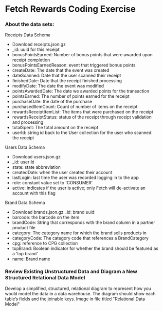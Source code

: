# Fetch Rewards Coding Exercise

### About the data sets:
Receipts Data Schema
* Download receipts.json.gz
* _id: uuid for this receipt
* bonusPointsEarned: Number of bonus points that were awarded upon receipt completion
* bonusPointsEarnedReason: event that triggered bonus points
* createDate: The date that the event was created
* dateScanned: Date that the user scanned their receipt
* finishedDate: Date that the receipt finished processing
* modifyDate: The date the event was modified
* pointsAwardedDate: The date we awarded points for the transaction
* pointsEarned: The number of points earned for the receipt
* purchaseDate: the date of the purchase
* purchasedItemCount: Count of number of items on the receipt
* rewardsReceiptItemList: The items that were purchased on the receipt
* rewardsReceiptStatus: status of the receipt through receipt validation and processing
* totalSpent: The total amount on the receipt
* userId: string id back to the User collection for the user who scanned the receipt

Users Data Schema
* Download users.json.gz
* _id: user Id
* state: state abbreviation
* createdDate: when the user created their account
* lastLogin: last time the user was recorded logging in to the app
* role: constant value set to 'CONSUMER'
* active: indicates if the user is active; only Fetch will de-activate an account with this flag

Brand Data Schema
* Download brands.json.gz
_id: brand uuid
* barcode: the barcode on the item
* brandCode: String that corresponds with the brand column in a partner product file
* category: The category name for which the brand sells products in
* categoryCode: The category code that references a BrandCategory
* cpg: reference to CPG collection
* topBrand: Boolean indicator for whether the brand should be featured as a 'top brand'
* name: Brand name


### Review Existing Unstructured Data and Diagram a New Structured Relational Data Model
Develop a simplified, structured, relational diagram to represent how you would model the data in a data warehouse. The diagram should show each table’s fields and the joinable keys. 
Image in file titled "Relational Data Model"
